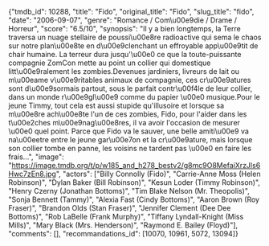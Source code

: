 {"tmdb_id": 10288, "title": "Fido", "original_title": "Fido", "slug_title": "fido", "date": "2006-09-07", "genre": "Romance / Com\u00e9die / Drame / Horreur", "score": "6.5/10", "synopsis": "Il y a bien longtemps, la Terre traversa un nuage stellaire de poussi\u00e8re radioactive qui sema le chaos sur notre plan\u00e8te en d\u00e9clenchant un effroyable app\u00e9tit de chair humaine. La terreur dura jusqu'\u00e0 ce que la toute-puissante compagnie ZomCon mette au point un collier qui domestique litt\u00e9ralement les zombies.Devenues jardiniers, livreurs de lait ou m\u00eame v\u00e9ritables animaux de compagnie, ces cr\u00e9atures sont d\u00e9sormais partout, sous le parfait contr\u00f4le de leur collier, dans un monde r\u00e9gl\u00e9 comme du papier \u00e0 musique.Pour le jeune Timmy, tout cela est aussi stupide qu'illusoire et lorsque sa m\u00e8re ach\u00e8te l'un de ces zombies, Fido, pour l'aider dans les t\u00e2ches m\u00e9nag\u00e8res, il va avoir l'occasion de mesurer \u00e0 quel point. Parce que Fido va le sauver, une belle amiti\u00e9 va na\u00eetre entre le jeune gar\u00e7on et la cr\u00e9ature, mais lorsque son collier tombe en panne, les voisins ne tardent pas \u00e0 en faire les frais...", "image": "https://image.tmdb.org/t/p/w185_and_h278_bestv2/g8mc9O8MefaiXrzJls6Hwc7zEn8.jpg", "actors": ["Billy Connolly (Fido)", "Carrie-Anne Moss (Helen Robinson)", "Dylan Baker (Bill Robinson)", "Kesun Loder (Timmy Robinson)", "Henry Czerny (Jonathan Bottoms)", "Tim Blake Nelson (Mr. Theopolis)", "Sonja Bennett (Tammy)", "Alexia Fast (Cindy Bottoms)", "Aaron Brown (Roy Fraser)", "Brandon Olds (Stan Fraser)", "Jennifer Clement (Dee Dee Bottoms)", "Rob LaBelle (Frank Murphy)", "Tiffany Lyndall-Knight (Miss Mills)", "Mary Black (Mrs. Henderson)", "Raymond E. Bailey (Floyd)"], "comments": [], "recommandations_id": [10070, 10961, 5072, 13094]}